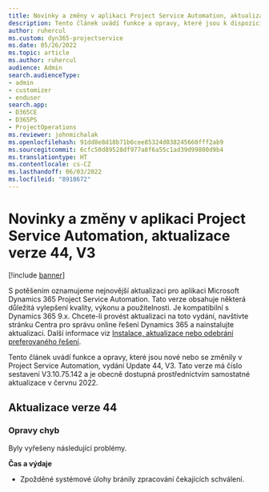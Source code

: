 ```yaml
---
title: Novinky a změny v aplikaci Project Service Automation, aktualizace verze 44, V3
description: Tento článek uvádí funkce a opravy, které jsou k dispozici v Microsoft Dynamics 365 Project Service Automation, vydání Update 44, V3.
author: ruhercul
ms.custom: dyn365-projectservice
ms.date: 05/26/2022
ms.topic: article
ms.author: ruhercul
audience: Admin
search.audienceType:
- admin
- customizer
- enduser
search.app:
- D365CE
- D365PS
- ProjectOperations
ms.reviewer: johnmichalak
ms.openlocfilehash: 91dd8e8d18b71b6cee85324d038245660fff2ab9
ms.sourcegitcommit: 6cfc50d89528df977a8f6a55c1ad39d99800d9b4
ms.translationtype: HT
ms.contentlocale: cs-CZ
ms.lasthandoff: 06/03/2022
ms.locfileid: "8918672"
---
```

# <a name="whats-new-or-changed-in-project-service-automation-update-release-44-v3"></a>Novinky a změny v aplikaci Project Service Automation, aktualizace verze 44, V3

[!include [banner](../includes/psa-now-project-operations.md)]

S potěšením oznamujeme nejnovější aktualizaci pro aplikaci Microsoft Dynamics 365 Project Service Automation. Tato verze obsahuje některá důležitá vylepšení kvality, výkonu a použitelnosti. Je kompatibilní s Dynamics 365 9.x. Chcete-li provést aktualizaci na toto vydání, navštivte stránku Centra pro správu online řešení Dynamics 365 a nainstalujte aktualizaci. Další informace viz [Instalace, aktualizace nebo odebrání preferovaného řešení](/power-platform/admin/install-remove-preferred-solution).

Tento článek uvádí funkce a opravy, které jsou nové nebo se změnily v Project Service Automation, vydání Update 44, V3. Tato verze má číslo sestavení V3.10.75.142 a je obecně dostupná prostřednictvím samostatné aktualizace v červnu 2022.

## <a name="update-release-44"></a>Aktualizace verze 44

### <a name="bug-fixes"></a>Opravy chyb

Byly vyřešeny následující problémy.

**Čas a výdaje**

- Zpožděné systémové úlohy bránily zpracování čekajících schválení.

